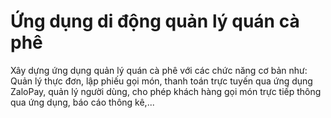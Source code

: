 
# Ứng dụng di động quản lý quán cà phê

Xây dựng ứng dụng quản lý quán cà phê với các chức năng cơ bản như: Quản lý thực đơn, lập phiếu gọi món, thanh toán trực tuyến qua ứng dụng ZaloPay, quản lý người dùng, cho phép khách hàng gọi món trực tiếp thông qua ứng dụng, báo cáo thông kê,...
